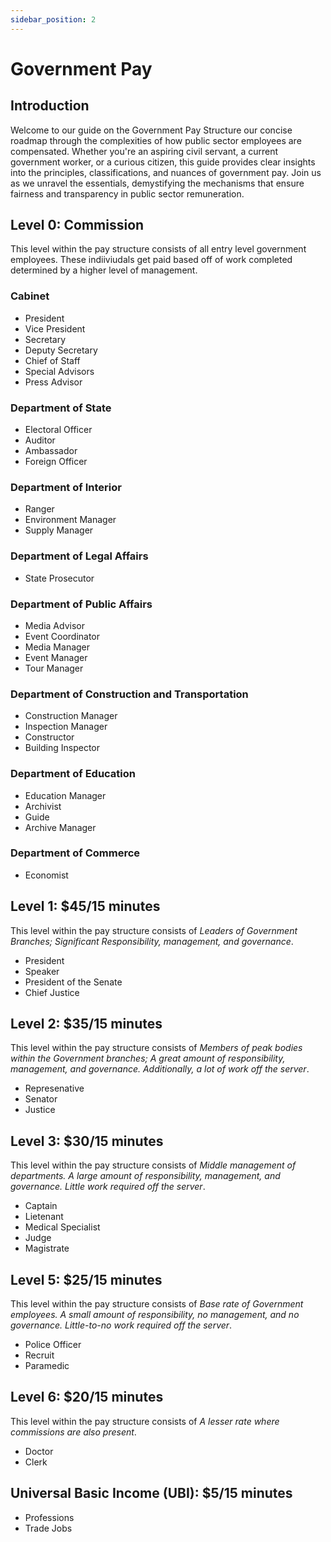 ```yaml
---
sidebar_position: 2
---
```


# Government Pay

## Introduction
Welcome to our guide on the Government Pay Structure our concise roadmap through the complexities of how public sector employees are compensated. Whether you're an aspiring civil servant, a current government worker, or a curious citizen, this guide provides clear insights into the principles, classifications, and nuances of government pay. 
Join us as we unravel the essentials, demystifying the mechanisms that ensure fairness and transparency in public sector remuneration.

## Level 0: Commission

This level within the pay structure consists of all entry level government employees. These indiiviudals get paid based off of work completed determined by a higher level of management.

### Cabinet
- President
- Vice President
- Secretary
- Deputy Secretary
- Chief of Staff
- Special Advisors
- Press Advisor

### Department of State
- Electoral Officer
- Auditor
- Ambassador
- Foreign Officer

### Department of Interior
- Ranger
- Environment Manager
- Supply Manager

### Department of Legal Affairs
- State Prosecutor

### Department of Public Affairs
- Media Advisor
- Event Coordinator
- Media Manager
- Event Manager
- Tour Manager

### Department of Construction and Transportation
- Construction Manager
- Inspection Manager
- Constructor
- Building Inspector

### Department of Education
- Education Manager
- Archivist
- Guide
- Archive Manager

### Department of Commerce
- Economist

## Level 1: $45/15 minutes

This level within the pay structure consists of *Leaders of Government Branches; Significant Responsibility, management, and governance*.

- President
- Speaker
- President of the Senate
- Chief Justice

## Level 2: $35/15 minutes

This level within the pay structure consists of *Members of peak bodies within the Government branches; A great amount of responsibility, management, and governance. Additionally, a lot of work off the server*.

- Represenative
- Senator
- Justice

## Level 3: $30/15 minutes

This level within the pay structure consists of *Middle management of departments. A large amount of responsibility, management, and governance. Little work required off the server*.

- Captain
- Lietenant
- Medical Specialist
- Judge
- Magistrate

## Level 5: $25/15 minutes

This level within the pay structure consists of *Base rate of Government employees. A small amount of responsibility, no management, and no governance. Little-to-no work required off the server*.

- Police Officer
- Recruit
- Paramedic

## Level 6: $20/15 minutes

This level within the pay structure consists of *A lesser rate where commissions are also present*.

- Doctor
- Clerk

## Universal Basic Income (UBI): $5/15 minutes

- Professions
- Trade Jobs
